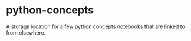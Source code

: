 # python-concepts

A storage location for a few python concepts notebooks that are linked to from elsewhere.


